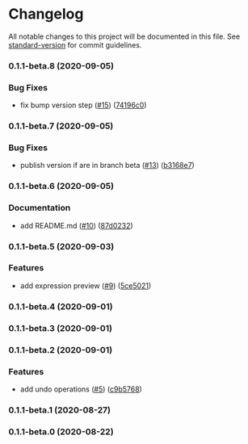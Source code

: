 # Changelog

All notable changes to this project will be documented in this file. See [standard-version](https://github.com/conventional-changelog/standard-version) for commit guidelines.

### 0.1.1-beta.8 (2020-09-05)


### Bug Fixes

* fix bump version step ([#15](https://github.com/CaioOliveira793/my-first-npm-module/issues/15)) ([74196c0](https://github.com/CaioOliveira793/my-first-npm-module/commit/74196c06aed71fe93fba6369e7b64842fa7fe53a))

### 0.1.1-beta.7 (2020-09-05)


### Bug Fixes

* publish version if are in branch beta ([#13](https://github.com/CaioOliveira793/my-first-npm-module/issues/13)) ([b3168e7](https://github.com/CaioOliveira793/my-first-npm-module/commit/b3168e713a98d05376b3c96fefaf754b80428467))

### 0.1.1-beta.6 (2020-09-05)


### Documentation

* add README.md ([#10](https://github.com/CaioOliveira793/my-first-npm-module/issues/10)) ([87d0232](https://github.com/CaioOliveira793/my-first-npm-module/commit/87d0232c1a829e46599409d77130048d10177719))

### 0.1.1-beta.5 (2020-09-03)


### Features

* add expression preview ([#9](https://github.com/CaioOliveira793/my-first-npm-module/issues/9)) ([5ce5021](https://github.com/CaioOliveira793/my-first-npm-module/commit/5ce5021defc80118cd4a31f0f0d701707351a5df))

### 0.1.1-beta.4 (2020-09-01)

### 0.1.1-beta.3 (2020-09-01)

### 0.1.1-beta.2 (2020-09-01)


### Features

* add undo operations ([#5](https://github.com/CaioOliveira793/my-first-npm-module/issues/5)) ([c9b5768](https://github.com/CaioOliveira793/my-first-npm-module/commit/c9b5768c1c4d3021aade6eda0fcf72dacf255924))

### 0.1.1-beta.1 (2020-08-27)

### 0.1.1-beta.0 (2020-08-22)
